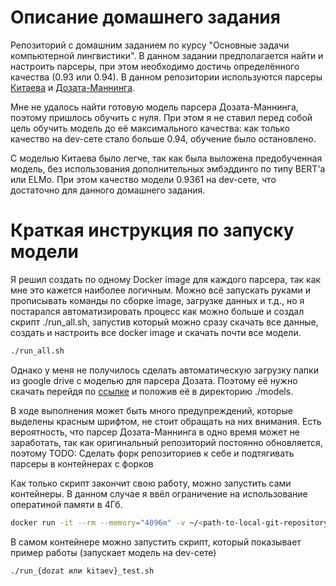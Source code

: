 # Описание домашнего задания

Репозиторий с домашним заданием по курсу "Основные задачи компьютерной лингвистики". В данном задании предполагается найти и настроить парсеры, при этом необходимо достичь определённого качества (0.93 или 0.94). В данном репозитории используются парсеры [Китаева](https://github.com/nikitakit/self-attentive-parser.git
) и [Дозата-Маннинга](https://github.com/zysite/biaffine-parser.git). 

Мне не удалось найти готовую модель парсера Дозата-Маннинга, поэтому пришлось обучить с нуля. При этом я не ставил перед собой цель обучить модель до её максимального качества: как только качество на dev-сете стало больше 0.94, обучение было остановлено. 

С моделью Китаева было легче, так как была выложена предобученная модель, без использования дополнительных эмбэддинго по типу BERT'а или ELMo. При этом качество модели 0.9361 на dev-сете, что достаточно для данного домашнего задания.


# Краткая инструкция по запуску модели

Я решил создать по одному Docker image для каждого парсера, так как мне это кажется наиболее логичным. Можно всё запускать руками и прописывать команды по сборке image, загрузке данных и т.д., но я постарался автоматизировать процесс как можно больше и создал скрипт ./run_all.sh, запустив который можно сразу скачать все данные, создать и настроить все docker image и скачать почти все модели. 

```bash
./run_all.sh
```

Однако у меня не получилось сделать автоматическую загрузку папки из google drive с моделью для парсера Дозата. Поэтому её нужно скачать перейдя по [ссылке](https://drive.google.com/open?id=1-A3A5MCIROmMpTQH2QuxAVCJ-oTtxJWI) и положив её в директорию ./models.

В ходе выполнения может быть много предупреждений, которые выделены красным шрифтом, не стоит обращать на них внимания. Есть вероятность, что парсер Дозата-Маннинга в одно время может не заработать, так как оригинальный репозиторий постоянно обновляется, поэтому TODO: Сделать форк репозиториев к себе и подтягивать парсеры в контейнерах с форков

Как только скрипт закончит свою работу, можно запустить сами контейнеры. В данном случае я ввёл ограничение на использование оператиной памяти в 4Гб.

```bash
docker run -it --rm --memory="4096m" -v ~/<path-to-local-git-repository>:/home/models hw/{dozat или kitaev} /bin/bash
```

В самом контейнере можно запустить скрипт, который показывает пример работы (запускает модель на dev-сете)
```bash
./run_{dozat или kitaev}_test.sh
```
